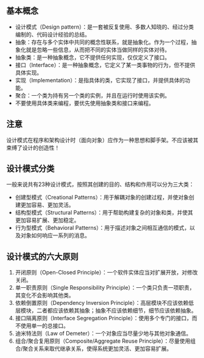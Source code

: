 ## 基本概念
- 设计模式（Design pattern）：是一套被反复使用、多数人知晓的、经过分类编制的、代码设计经验的总结。
- 抽象：存在与多个实体中共同的概念性联系，就是抽象化。作为一个过程，抽象化就是忽略一些信息，从而把不同的实体当做同样的实体对待。
- 抽象类：是一种抽象概念，它不提供任何实现，仅仅定义了接口。
- 接口（Interface）：是一种抽象概念，它定义了某一类事物的行为，但不提供具体实现。
- 实现（Implementation）：是指具体的类，它实现了接口，并提供具体的功能。
- 聚合：一个类为持有另一个类的实例，并且在运行时使用该实例。
- 不要使用具体类来编程，要优先使用抽象类和接口来编程。

## **注意**
设计模式在程序和架构设计时（面向对象）应作为一种思想和脚手架。不应该被其束缚了设计的创造性！

## 设计模式分类
一般来说共有23种设计模式，按照其创建的目的、结构和作用可以分为三大类：
- 创建型模式（Creational Patterns）：用于解耦对象的创建过程，并使对象创建更加容易、更加灵活。
- 结构型模式（Structural Patterns）：用于帮助构建复杂的对象和类，并使其更加容易扩展、更加稳定。
- 行为型模式（Behavioral Patterns）：用于描述对象之间相互通信的模式，以及对象如何响应一系列的消息。

## 设计模式的六大原则
1. 开闭原则（Open-Closed Principle）：一个软件实体应当对扩展开放，对修改关闭。
2. 单一职责原则（Single Responsibility Principle）：一个类只负责一项职责，其变化不会影响其他类。
3. 依赖倒置原则（Dependency Inversion Principle）：高层模块不应该依赖低层模块，二者都应该依赖其抽象；抽象不应该依赖细节，细节应该依赖抽象。
4. 接口隔离原则（Interface Segregation Principle）：使用多个专门的接口，而不使用单一的总接口。
5. 迪米特法则（Law of Demeter）：一个对象应当尽量少地与其他对象通信。
6. 组合/聚合复用原则（Composite/Aggregate Reuse Principle）：尽量使用组合/聚合关系来取代继承关系，使得系统更加灵活、更加容易扩展。

